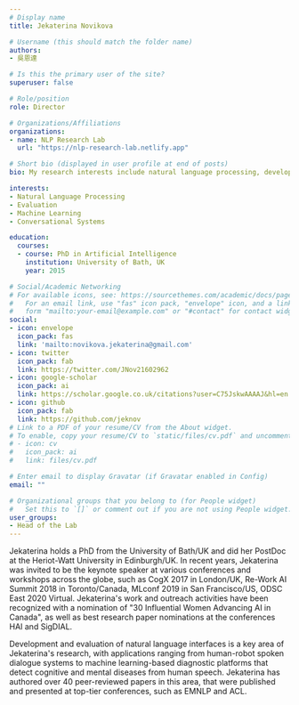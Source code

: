 ```yaml
---
# Display name
title: Jekaterina Novikova

# Username (this should match the folder name)
authors:
- 吳恩達

# Is this the primary user of the site?
superuser: false

# Role/position
role: Director

# Organizations/Affiliations
organizations:
- name: NLP Research Lab
  url: "https://nlp-research-lab.netlify.app"

# Short bio (displayed in user profile at end of posts)
bio: My research interests include natural language processing, development and evaluation of natural language interfaces, applied machine learning, conversational systems.

interests:
- Natural Language Processing
- Evaluation
- Machine Learning
- Conversational Systems

education:
  courses:
  - course: PhD in Artificial Intelligence
    institution: University of Bath, UK
    year: 2015

# Social/Academic Networking
# For available icons, see: https://sourcethemes.com/academic/docs/page-builder/#icons
#   For an email link, use "fas" icon pack, "envelope" icon, and a link in the
#   form "mailto:your-email@example.com" or "#contact" for contact widget.
social:
- icon: envelope
  icon_pack: fas
  link: 'mailto:novikova.jekaterina@gmail.com'
- icon: twitter
  icon_pack: fab
  link: https://twitter.com/JNov21602962
- icon: google-scholar
  icon_pack: ai
  link: https://scholar.google.co.uk/citations?user=C75JskwAAAAJ&hl=en
- icon: github
  icon_pack: fab
  link: https://github.com/jeknov
# Link to a PDF of your resume/CV from the About widget.
# To enable, copy your resume/CV to `static/files/cv.pdf` and uncomment the lines below.
# - icon: cv
#   icon_pack: ai
#   link: files/cv.pdf

# Enter email to display Gravatar (if Gravatar enabled in Config)
email: ""

# Organizational groups that you belong to (for People widget)
#   Set this to `[]` or comment out if you are not using People widget.
user_groups:
- Head of the Lab
---
```


Jekaterina holds a PhD from the University of Bath/UK and did her PostDoc at the Heriot-Watt University in Edinburgh/UK. In recent years, Jekaterina was invited to be the keynote speaker at various conferences and workshops across the globe, such as CogX 2017 in London/UK, Re-Work AI Summit 2018 in Toronto/Canada, MLconf 2019 in San Francisco/US, ODSC East 2020 Virtual. Jekaterina's work and outreach activities have been recognized with a nomination of "30 Influential Women Advancing AI in Canada", as well as best research paper nominations at the conferences HAI and SigDIAL.

Development and evaluation of natural language interfaces is a key area of Jekaterina's research, with applications ranging from human-robot spoken dialogue systems to machine learning-based diagnostic platforms that detect cognitive and mental diseases from human speech. Jekaterina has authored over 40 peer-reviewed papers in this area, that were published and presented at top-tier conferences, such as EMNLP and ACL.
